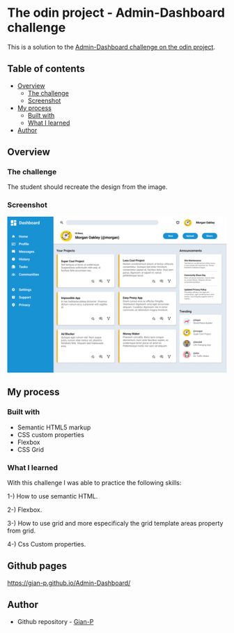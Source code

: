 # The odin project - Admin-Dashboard challenge

This is a solution to the [Admin-Dashboard challenge on the odin project](./design/dashboard-image.png). 

## Table of contents

- [Overview](#overview)
  - [The challenge](#the-challenge)
  - [Screenshot](#screenshot)
- [My process](#my-process)
  - [Built with](#built-with)
  - [What I learned](#what-i-learned)
- [Author](#author)

## Overview

### The challenge

The student should recreate the design from the image.

### Screenshot

![Design preview for the Admin-Dashboard challenge](./design/dashboard-image.png)

## My process

### Built with

- Semantic HTML5 markup
- CSS custom properties
- Flexbox
- CSS Grid

### What I learned

With this challenge I was able to practice the following skills:

1-) How to use semantic HTML.

2-) Flexbox.

3-) How to use grid and more especificaly the grid template areas property from grid.

4-) Css Custom properties.

## Github pages

https://gian-p.github.io/Admin-Dashboard/

## Author

- Github repository - [Gian-P](https://github.com/Gian-P)

